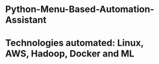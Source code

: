 # Python-Menu-Based-Automation-Assistant

# Technologies automated: Linux, AWS, Hadoop, Docker and ML
